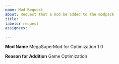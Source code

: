 ```yaml
---
name: Mod Request
about: Request that a mod be added to the modpack
title: ''
labels: request
assignees: ''

---
```


**Mod Name**
MegaSuperMod for Optimization 1.0

**Reason for Addition**
Game Optimization
